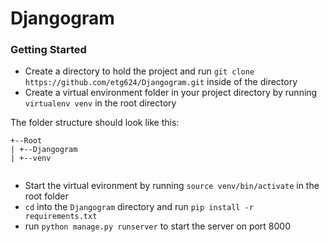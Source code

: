 # Djangogram

### Getting Started
- Create a directory to hold the project and run `git clone https://github.com/etg624/Djangogram.git` inside of the directory
- Create a virtual environment folder in your project directory by running `virtualenv venv` in the root directory

The folder structure should look like this:
```
+--Root
| +--Djangogram
| +--venv
      
```
- Start the virtual evironment by running `source venv/bin/activate` in the root folder
- `cd` into the `Djangogram` directory and run `pip install -r requirements.txt`
- run `python manage.py runserver` to start the server on port 8000

